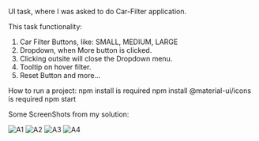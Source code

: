 UI task, where I was asked to do Car-Filter application. 

This task functionality:
   1. Car Filter Buttons, like: SMALL, MEDIUM, LARGE
   2. Dropdown, when More button is clicked.
   3. Clicking outsite will close the Dropdown menu.
   4. Tooltip on hover filter.
   5. Reset Button and more...

How to run a project: 
    npm install is required
    npm install @material-ui/icons is required
    npm start
    
    
Some ScreenShots from my solution:

![A1](https://user-images.githubusercontent.com/74046943/122687910-a8a3e880-d221-11eb-9502-893a3891c4cf.png)
![A2](https://user-images.githubusercontent.com/74046943/122687909-a80b5200-d221-11eb-9cf4-f6e12da0dc67.png)
![A3](https://user-images.githubusercontent.com/74046943/122687907-a6da2500-d221-11eb-943b-cdd69cd52bf4.png)
![A4](https://user-images.githubusercontent.com/74046943/122687911-a8a3e880-d221-11eb-989f-6747787444fd.png)
